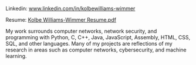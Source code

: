 Linkedin: www.linkedin.com/in/kolbewilliams-wimmer

Resume: [Kolbe Williams-Wimmer Resume.pdf](https://github.com/user-attachments/files/19436279/Kolbe.Williams-Wimmer.Resume.pdf)

My work surrounds computer networks, network security, and programming with Python, C, C++, Java, JavaScript, Assembly, HTML, CSS, SQL, and other languages. Many of my projects are reflections of my research in areas such as computer networks, cybersecurity, and machine learning.

